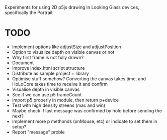 Experiments for using 2D p5js drawing in Looking Glass devices, specifically the Portrait

# TODO

- Implement options like adjustSize and adjustPosition
- Option to visualize depth on visible canvas or not
- Why first frame is not fully drawn?
- Document
- Improve index.html script structure
- Distribute as sample project + library
- Optimise stuff somehow? Converting the canvas takes time, and HoLoCore takes time to receive it and confirm
- Visualise depth in visible canvas
- See if we can use p5 frameCount
- Import p5 properly in module, then return p+device
- Test with high density streens (mac and win)
- Maybe check if last message was confirmed by holo before sending the next?
- Implement more p methonds (onMouse, etc) or indicate to set them in setup?
- Report "message" proble
